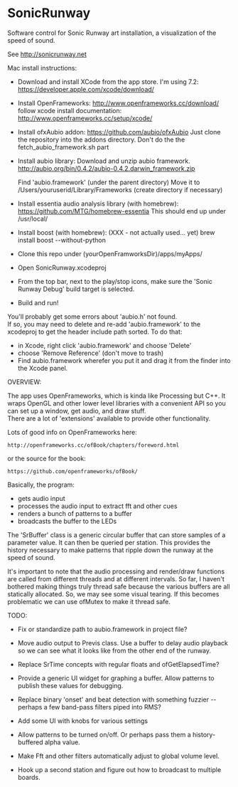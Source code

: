 # SonicRunway

Software control for Sonic Runway art installation, a visualization of the
speed of sound.  

See http://sonicrunway.net

Mac install instructions:

- Download and install XCode from the app store.  I'm using 7.2:
    https://developer.apple.com/xcode/download/

- Install OpenFrameworks:  http://www.openframeworks.cc/download/
  follow xcode install documentation:  http://www.openframeworks.cc/setup/xcode/

- Install ofxAubio addon:  https://github.com/aubio/ofxAubio
  Just clone the repository into the addons directory.
  Don't do the the fetch_aubio_framework.sh part

- Install aubio library:
  Download and unzip aubio framework.
  http://aubio.org/bin/0.4.2/aubio-0.4.2.darwin_framework.zip

  Find 'aubio.framework' (under the parent directory)
  Move it to /Users/youruserid/Library/Frameworks (create directory if necessary)

- Install essentia audio analysis library (with homebrew):
    https://github.com/MTG/homebrew-essentia
    This should end up under /usr/local/

- Install boost (with homebrew):
    (XXX - not actually used... yet)
    brew install boost --without-python

- Clone this repo under (yourOpenFramworksDir)/apps/myApps/

- Open SonicRunway.xcodeproj

- From the top bar, next to the play/stop icons, make sure the 
  'Sonic Runway Debug' build target is selected.

- Build and run! 

You'll probably get some errors about 'aubio.h' not found.  
If so, you may need to delete and re-add 'aubio.framework' to 
the xcodeproj to get the header include path sorted.  To do 
that:
  - in Xcode, right click 'aubio.framework' and choose 'Delete'
  - choose 'Remove Reference' (don't move to trash)
  - Find aubio.framework wherefer you put it and drag it from
    the finder into the Xcode panel.

OVERVIEW:

The app uses OpenFrameworks, which is kinda like Processing but C++.
It wraps OpenGL and other lower level libraries with a convenient
API so you can set up a window, get audio, and draw stuff.  
There are a lot of 'extensions' available to provide other 
functionality.  

Lots of good info on OpenFrameworks here:

    http://openframeworks.cc/ofBook/chapters/foreword.html

or the source for the book:

    https://github.com/openframeworks/ofBook/

Basically, the program:
  - gets audio input
  - processes the audio input to extract fft and other cues
  - renders a bunch of patterns to a buffer
  - broadcasts the buffer to the LEDs

The 'SrBuffer' class is a generic circular buffer that can store
samples of a parameter value.  It can then be queried per station.
This provides the history necessary to make patterns that ripple
down the runway at the speed of sound.  

It's important to note that the audio processing and render/draw
functions are called from different threads and at different 
intervals.  So far, I haven't bothered making things truly 
thread safe because the various buffers are all statically 
allocated. So, we may see some visual tearing.  If this becomes 
problematic we can use ofMutex to make it thread safe.


TODO:

- Fix or standardize path to aubio.framework in project file?

- Move audio output to Previs class.  Use a buffer to delay audio playback
  so we can see what it looks like from the other end of the runway.

- Replace SrTime concepts with regular floats and ofGetElapsedTime?

- Provide a generic UI widget for graphing a buffer.  Allow patterns
  to publish these values for debugging.

- Replace binary 'onset' and beat detection with something fuzzier --
  perhaps a few band-pass filters piped into RMS?

- Add some UI with knobs for various settings

- Allow patterns to be turned on/off.  Or perhaps pass them a history-
  buffered alpha value.

- Make Fft and other filters automatically adjust to global volume level.

- Hook up a second station and figure out how to broadcast to multiple
  boards.

